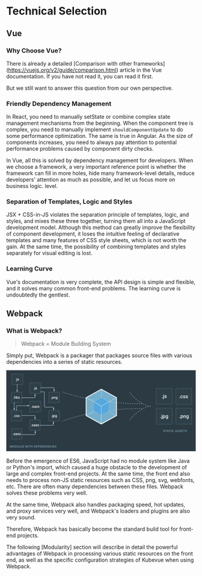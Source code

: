 # Technical Selection

## Vue

### Why Choose Vue?

There is already a detailed [Comparison with other frameworks] (https://vuejs.org/v2/guide/comparison.html) article in the Vue documentation. If you have not read it, you can read it first.

But we still want to answer this question from our own perspective.

### Friendly Dependency Management

In React, you need to manually setState or combine complex state management mechanisms from the beginning. When the component tree is complex, you need to manually implement `shouldComponentUpdate` to do some performance optimization. The same is true in Angular. As the size of components increases, you need to always pay attention to potential performance problems caused by component dirty checks.

In Vue, all this is solved by dependency management for developers. When we choose a framework, a very important reference point is whether the framework can fill in more holes, hide many framework-level details, reduce developers' attention as much as possible, and let us focus more on business logic. level.

<!-- ### Data binding -->

### Separation of Templates, Logic and Styles

JSX + CSS-in-JS violates the separation principle of templates, logic, and styles, and mixes these three together, turning them all into a JavaScript development model. Although this method can greatly improve the flexibility of component development, it loses the intuitive feeling of declarative templates and many features of CSS style sheets, which is not worth the gain. At the same time, the possibility of combining templates and styles separately for visual editing is lost.

### Learning Curve

Vue's documentation is very complete, the API design is simple and flexible, and it solves many common front-end problems. The learning curve is undoubtedly the gentlest.

## Webpack

### What is Webpack?

> Webpack = Module Building System

Simply put, Webpack is a packager that packages source files with various dependencies into a series of static resources.

![](./webpack-bundler.jpg)

Before the emergence of ES6, JavaScript had no module system like Java or Python's import, which caused a huge obstacle to the development of large and complex front-end projects. At the same time, the front end also needs to process non-JS static resources such as CSS, png, svg, webfonts, etc. There are often many dependencies between these files. Webpack solves these problems very well.

At the same time, Webpack also handles packaging speed, hot updates, and proxy services very well, and Webpack's loaders and plugins are also very sound.

Therefore, Webpack has basically become the standard build tool for front-end projects.

The following [Modularity] section will describe in detail the powerful advantages of Webpack in processing various static resources on the front end, as well as the specific configuration strategies of Kubevue when using Webpack.
